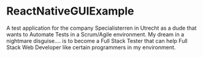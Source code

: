 # ReactNativeGUIExample
A test application for the company Specialisterren in Utrecht as a dude that wants to Automate Tests in a Scrum/Agile environment. My dream in a nightmare disguise.... is to become a Full Stack Tester that can help Full Stack Web Developer like certain programmers in my environment.
